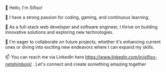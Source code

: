 👋 Hello, I'm Sifiso!

👀 I have a strong passion for coding, gaming, and continuous learning.

🌱 As a full-stack web developer and software engineer, I thrive on building innovative solutions and exploring new technologies.

💞️ I'm eager to collaborate on future projects, whether it's enhancing current ones or diving into exciting new endeavors where I can expand my skills.

📫 You can reach me via LinkedIn here https://www.linkedin.com/in/sifiso-netshimboni/ . Let's connect and create something amazing together

